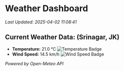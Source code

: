 
# Weather Dashboard

_Last Updated: 2025-04-02 11:08:41_

## Current Weather Data: (Srinagar, JK)
- **Temperature:** 21.0 °C ![Temperature Badge](https://img.shields.io/badge/Temperature-Medium%20Temp-green)
- **Wind Speed:** 14.5 km/h ![Wind Speed Badge](https://img.shields.io/badge/Wind%20Speed-Light%20Wind-blue)

*Powered by Open-Meteo API*

